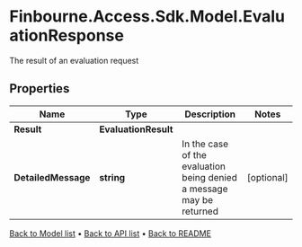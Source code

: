 # Finbourne.Access.Sdk.Model.EvaluationResponse
The result of an evaluation request

## Properties

Name | Type | Description | Notes
------------ | ------------- | ------------- | -------------
**Result** | **EvaluationResult** |  | 
**DetailedMessage** | **string** | In the case of the evaluation being denied a message may be returned | [optional] 

[Back to Model list](../README.md#documentation-for-models) &#8226; [Back to API list](../README.md#documentation-for-api-endpoints) &#8226; [Back to README](../README.md)

